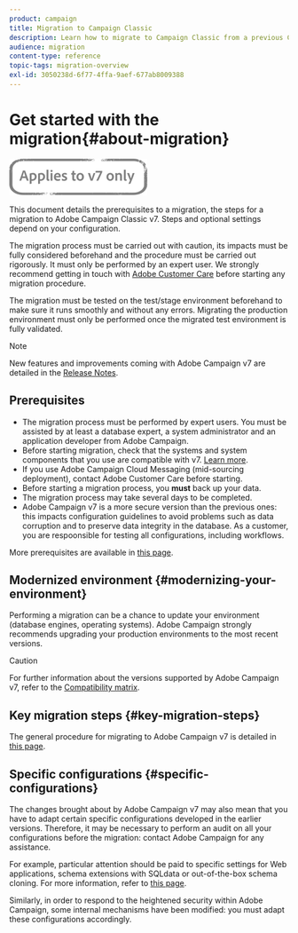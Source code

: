 ```yaml
---
product: campaign
title: Migration to Campaign Classic
description: Learn how to migrate to Campaign Classic from a previous Campaign version
audience: migration
content-type: reference
topic-tags: migration-overview
exl-id: 3050238d-6f77-4ffa-9aef-677ab8009388
---
```

# Get started with the migration{#about-migration}

![](../../assets/v7-only.svg)

This document details the prerequisites to a migration, the steps for a migration to Adobe Campaign Classic v7. Steps and optional settings depend on your configuration. 

The migration process must be carried out with caution, its impacts must be fully considered beforehand and the procedure must be carried out rigorously. It must only be performed by an expert user. We strongly recommend getting in touch with [Adobe Customer Care](https://helpx.adobe.com/enterprise/admin-guide.html/enterprise/using/support-for-experience-cloud.ug.html) before starting any migration procedure.

The migration must be tested on the test/stage environment beforehand to make sure it runs smoothly and without any errors. Migrating the production environment must only be performed once the migrated test environment is fully validated.

>[!NOTE]
>
>New features and improvements coming with Adobe Campaign v7 are detailed in the [Release Notes](../../rn/using/latest-release.md).


## Prerequisites

* The migration process must be performed by expert users. You must be assisted by at least a database expert, a system administrator and an application developer from Adobe Campaign.
* Before starting migration, check that the systems and system components that you use are compatible with v7. [Learn more](../../rn/using/compatibility-matrix.md).
* If you use Adobe Campaign Cloud Messaging (mid-sourcing deployment), contact Adobe Customer Care before starting.
* Before starting a migration process, you **must** back up your data.
* The migration process may take several days to be completed.
* Adobe Campaign v7 is a more secure version than the previous ones: this impacts configuration guidelines to avoid problems such as data corruption and to preserve data integrity in the database. As a customer, you are respoonsible for testing all configurations, including workflows.

More prerequisites are available in [this page](../../migration/using/before-starting-migration.md).


## Modernized environment {#modernizing-your-environment}

Performing a migration can be a chance to update your environment (database engines, operating systems). Adobe Campaign strongly recommends upgrading your production environments to the most recent versions.

>[!CAUTION]
>
>For further information about the versions supported by Adobe Campaign v7, refer to the [Compatibility matrix](../../rn/using/compatibility-matrix.md).

## Key migration steps {#key-migration-steps}

The general procedure for migrating to Adobe Campaign v7 is detailed in [this page](../../migration/using/before-starting-migration.md).


## Specific configurations {#specific-configurations}

The changes brought about by Adobe Campaign v7 may also mean that you have to adapt certain specific configurations developed in the earlier versions. Therefore, it may be necessary to perform an audit on all your configurations before the migration: contact Adobe Campaign for any assistance.

For example, particular attention should be paid to specific settings for Web applications, schema extensions with SQLdata or out-of-the-box schema cloning. For more information, refer to [this page](../../migration/using/configuring-your-platform.md).

Similarly, in order to respond to the heightened security within Adobe Campaign, some internal mechanisms have been modified: you must adapt these configurations accordingly.


